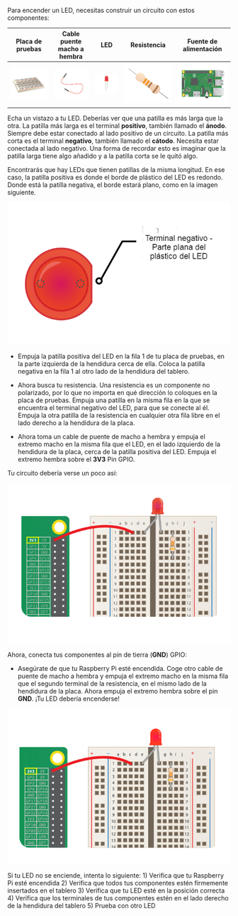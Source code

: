 Para encender un LED, necesitas construir un circuito con estos componentes:

| Placa de pruebas                           | Cable puente macho a hembra      | LED                    | Resistencia                         | Fuente de alimentación                 |
| ------------------------------------------ | -------------------------------- | ---------------------- | ----------------------------------- | -------------------------------------- |
| ![placa de pruebas](images/breadboard.png) | ![mfjumper](images/mfjumper.png) | ![LED](images/led.png) | ![resistencia](images/resistor.png) | ![raspberrypi](images/raspberrypi.png) |

Echa un vistazo a tu LED. Deberías ver que una patilla es más larga que la otra. La patilla más larga es el terminal **positivo**, también llamado el **ánodo**. Siempre debe estar conectado al lado positivo de un circuito. La patilla más corta es el terminal **negativo**, también llamado el **cátodo**. Necesita estar conectada al lado negativo. Una forma de recordar esto es imaginar que la patilla larga tiene algo añadido y a la patilla corta se le quitó algo.

Encontrarás que hay LEDs que tienen patillas de la misma longitud. En ese caso, la patilla positiva es donde el borde de plástico del LED es redondo. Donde está la patilla negativa, el borde estará plano, como en la imagen siguiente.

![LED de cerca](images/LEDcloseup.png)

+ Empuja la patilla positiva del LED en la fila 1 de tu placa de pruebas, en la parte izquierda de la hendidura cerca de ella. Coloca la patilla negativa en la fila 1 al otro lado de la hendidura del tablero.

+ Ahora busca tu resistencia. Una resistencia es un componente no polarizado, por lo que no importa en qué dirección lo coloques en la placa de pruebas. Empuja una patilla en la misma fila en la que se encuentra el terminal negativo del LED, para que se conecte al él. Empuja la otra patilla de la resistencia en cualquier otra fila libre en el lado derecho a la hendidura de la placa.

+ Ahora toma un cable de puente de macho a hembra y empuja el extremo macho en la misma fila que el LED, en el lado izquierdo de la hendidura de la placa, cerca de la patilla positiva del LED. Empuja el extremo hembra sobre el **3V3** Pin GPIO.

Tu circuito debería verse un poco así:

![Circuito sin Tierra](images/ground-missing.png)

Ahora, conecta tus componentes al pin de tierra (**GND**) GPIO:

+ Asegúrate de que tu Raspberry Pi esté encendida. Coge otro cable de puente de macho a hembra y empuja el extremo macho en la misma fila que el segundo terminal de la resistencia, en el mismo lado de la hendidura de la placa. Ahora empuja el extremo hembra sobre el pin **GND**. ¡Tu LED debería encenderse!

![Flujo de corriente del circuito](images/circuit-current-flow.gif)

Si tu LED no se enciende, intenta lo siguiente: 1) Verifica que tu Raspberry Pi esté encendida 2) Verifica que todos tus componentes estén firmemente insertados en el tablero 3) Verifica que tu LED esté en la posición correcta 4) Verifica que los terminales de tus componentes estén en el lado derecho de la hendidura del tablero 5) Prueba con otro LED
